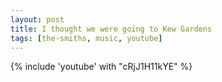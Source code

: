```yaml
---
layout: post
title: I thought we were going to Kew Gardens
tags: [the-smiths, music, youtube]
---
```

{% include 'youtube' with "cRjJ1H11kYE" %}